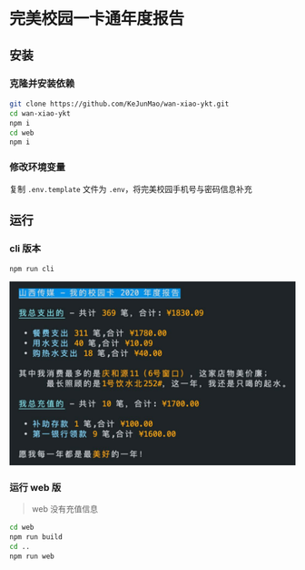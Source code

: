 # 完美校园一卡通年度报告

## 安装

### 克隆并安装依赖

```bash
git clone https://github.com/KeJunMao/wan-xiao-ykt.git
cd wan-xiao-ykt
npm i
cd web
npm i
```

### 修改环境变量

复制 `.env.template` 文件为 `.env`，将完美校园手机号与密码信息补充

## 运行

### cli 版本

```bash
npm run cli
```

![cli运行结果](./cli-preview.jpg)

### 运行 web 版

> web 没有充值信息

```bash
cd web
npm run build
cd ..
npm run web
```
